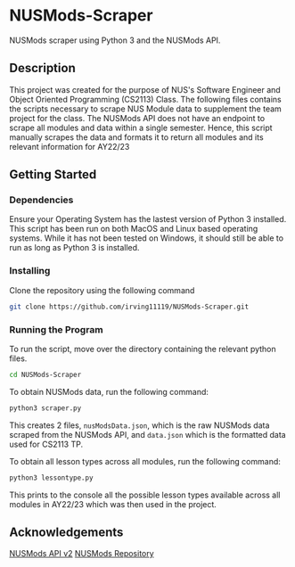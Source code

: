 # NUSMods-Scraper

NUSMods scraper using Python 3 and the NUSMods API.

## Description

This project was created for the purpose of NUS's Software Engineer and Object Oriented Programming (CS2113) Class. The following files contains the scripts necessary to scrape NUS Module data to supplement the team project for the class. The NUSMods API does not have an endpoint to scrape all modules and data within a single semester. Hence, this script manually scrapes the data and formats it to return all modules and its relevant information for AY22/23

## Getting Started

### Dependencies

Ensure your Operating System has the lastest version of Python 3 installed. This script has been run on both MacOS and Linux based operating systems. While it has not been tested on Windows, it should still be able to run as long as Python 3 is installed.

### Installing

Clone the repository using the following command

```bash
git clone https://github.com/irving11119/NUSMods-Scraper.git
```

### Running the Program

To run the script, move over the directory containing the relevant python files.

```bash
cd NUSMods-Scraper
```

To obtain NUSMods data, run the following command:

```bash
python3 scraper.py
```

This creates 2 files, `nusModsData.json`, which is the raw NUSMods data scraped from the NUSMods API, and `data.json` which is the formatted data used for CS2113 TP.

To obtain all lesson types across all modules, run the following command:

```bash
python3 lessontype.py
```

This prints to the console all the possible lesson types available across all modules in AY22/23 which was then used in the project.

## Acknowledgements

[NUSMods API v2](https://api.nusmods.com/v2/#/)
[NUSMods Repository](https://github.com/nusmodifications/nusmods)
